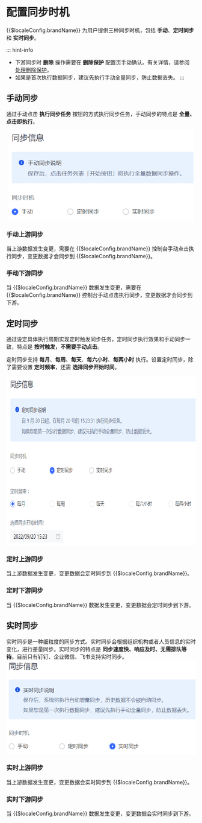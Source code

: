 # 配置同步时机

<LastUpdated/>

{{$localeConfig.brandName}} 为用户提供三种同步时机，包括 **手动**、**定时同步** 和 **实时同步**。

::: hint-info
* 下游同步时 **删除** 操作需要在 **删除保护** 配置页手动确认。有关详情，请参阅 [处理删除保护](/guides/sync-new/risky-operation.md)。
* 如果是首次执行数据同步，建议先执行手动全量同步，防止数据丢失。
:::

## 手动同步

通过手动点击 **执行同步任务** 按钮的方式执行同步任务，手动同步的特点是 **全量、点击即执行**。

<img src="../images/sync-mode.png" height=240 style="display:block;margin: 0 auto;">

### 手动上游同步

当上游数据发生变更，需要在 {{$localeConfig.brandName}} 控制台手动点击执行同步，变更数据才会同步到 {{$localeConfig.brandName}}。

### 手动下游同步

当 {{$localeConfig.brandName}} 数据发生变更，需要在 {{$localeConfig.brandName}} 控制台手动点击执行同步，变更数据才会同步到下游。

## 定时同步

通过设定具体执行周期实现定时触发同步任务，定时同步执行效果和手动同步一致，特点是 **按时触发，不需要手动点击**。

定时同步支持 **每月**、**每周**、**每天**、**每六小时**、**每两小时** 执行。设置定时同步，除了需要设置 **定时频率**，还需 **选择同步开始时间**。

<img src="../images/periodical-sync.png" height=450 style="display:block;margin: 0 auto;">

### 定时上游同步

当上游数据发生变更，变更数据会定时同步到 {{$localeConfig.brandName}}。

### 定时下游同步

当 {{$localeConfig.brandName}} 数据发生变更，变更数据会定时同步到下游。

## 实时同步

实时同步是一种细粒度的同步方式。实时同步会根据组织机构或者人员信息的实时变化，进行差量同步。实时同步的特点是 **同步速度快、响应及时、无需排队等待**。目前只有钉钉、企业微信、飞书支持实时同步。
<img src="../images/realtime-sync.png" height=250 style="display:block;margin: 0 auto;">

### 实时上游同步

当上游数据发生变更，变更数据会实时同步到 {{$localeConfig.brandName}}。

### 实时下游同步
当 {{$localeConfig.brandName}} 数据发生变更，变更数据会实时同步到下游。